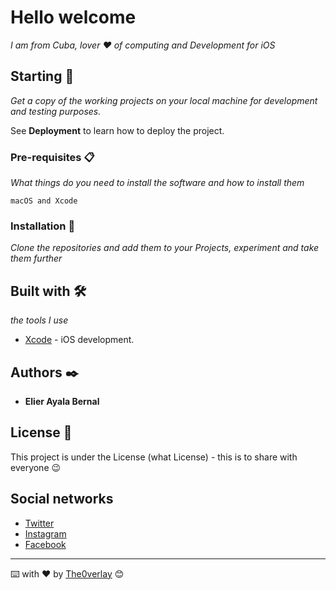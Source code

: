 # Hello welcome

_I am from Cuba, lover ❤️ of computing and Development for iOS_

## Starting 🚀

_Get a copy of the working projects on your local machine for development and testing purposes._

See **Deployment** to learn how to deploy the project.


### Pre-requisites 📋

_What things do you need to install the software and how to install them_

```
macOS and Xcode
```

### Installation 🔧

_Clone the repositories and add them to your Projects, experiment and take them further_

## Built with 🛠️

_the tools I use_

* [Xcode](http://www.developers.apple.com) - iOS development.


## Authors ✒️


* **Elier Ayala Bernal**


## License 📄

This project is under the License (what License) - this is to share with everyone 😉

##  Social networks

* [Twitter](https://twitter.com/elier_ayala)
* [Instagram](https://instagram.com/eliierayalabernal)
* [Facebook](https://facebook.com/elierayalabernal)


---
⌨️ with ❤️ by [The0verlay](https://github.com/The0verlay) 😊
